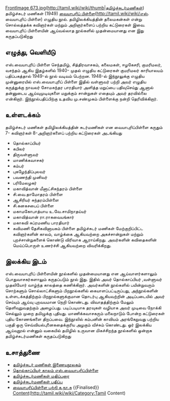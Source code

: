 [FrontImage 673.jpg](File:Tamil-sudar-manigal)(http://tamil.wiki/wiki/thumb|தமிழ்ச்சுடர்மணிகள்)
தமிழ்ச்சுடர் மணிகள் (1949) [வையாபுரிப் பிள்ளை](எஸ்.)(http://tamil.wiki/wiki/எஸ். வையாபுரிப் பிள்ளை) எழுதிய நூல். தமிழிலக்கியத்தின் தலைமகன்கள் என்று சொல்லத்தக்க கவிஞர்கள் மற்றும் அறிஞர்களைப் பற்றிய கட்டுரைகள் இவை. வையாபுரிப் பிள்ளையின் ஆய்வல்லாத நூல்களில் முதன்மையானது என இது கருதப்படுகிறது
## எழுத்து, வெளியீடு
எஸ்.வையாபுரிப் பிள்ளை செந்தமிழ், சித்திரவாசகம், கலைமகள், ஈழகேசரி, குமரிமலர், வசந்தம் ஆகிய இதழ்களில் 1940- முதல் எழுதிய கட்டுரைகள் குமரிமலர் காரியாலயம் பதிப்பகத்தால் 1949-ல் நூல் வடிவம் பெற்றன. 1948-ல் இந்நூலுக்கு எழுதிய முன்னுரையில் எஸ்.வையாபுரிப் பிள்ளை இதில் வள்ளுவர் பற்றி அவர் எழுதிய கருத்துக்கு நாவலர் சோமசுந்தர பாரதியார் அளித்த மறுப்பை பதிவுசெய்து ஆனால் தன்னுடைய ஆய்வுமுடிவுகளை மறுக்கும் சான்றுகள் எதையும் அவர் தரவில்லை என்கிறார். இந்நூல்பதிப்பிற்கு உதவிய மு.சண்முகம் பிள்ளைக்கு நன்றி தெரிவிக்கிறார்.
## உள்ளடக்கம்
தமிழ்ச்சுடர் மணிகள் தமிழிலக்கியத்தின் சுடர்மணிகள் என வையாபுரிப்பிள்ளை கருதும் 7- கவிஞர்கள் 8-அறிஞர்களைப் பற்றிய கட்டுரைகள் அடங்கியது
* தொல்காப்பியர்
* கபிலர்
* திருவள்ளுவர்
* மாணிக்கவாசகர்
* கம்பர்
* புகழேந்திப்புலவர்
* பவணந்தி முனிவர்
* பரிமேலழகர்
* மகாவித்வான் மீனாட்சிசுந்தரம் பிள்ளை
* சி.வை.தாமோதரம் பிள்ளை
* ஆசிரியர் சுந்தரம்பிள்ளை
* சி.கனகசபைப் பிள்ளை
* மகாமகோபாத்யாய உ.வே.சாமிநாதய்யர்
* மகாவித்வான் ரா.ராகவையங்கார்
* மகாகவி சுப்ரமணிய பாரதியார்
* கவிமணி தேசிகவினாயகம் பிள்ளை
தமிழ்ச்சுடர் மணிகள் மேற்குறிப்பிட்ட கவிஞர்களின் காலம், வாழ்க்கை ஆகியவற்றை அகச்சான்றுகள் மற்றும் புறச்சான்றுகளைக் கொண்டு விரிவாக ஆராய்கிறது. அவர்களின் கவிதைகளின் மெய்ப்பொருள் உணர்ச்சி ஆகியவற்றை விவரிக்கிறது.
## இலக்கிய இடம்
எஸ்.வையாபுரிப் பிள்ளையின் நூல்களில் முதன்மையானது என ஆய்வாளர்களாலும் பொதுவாசகர்களாலும் கருதப்படும் நூல் இது. இதில் அவர் தொல்காப்பியர் ,வள்ளுவர் முதலியோர் வாழ்ந்த காலத்தை கணிக்கிறார். அவர்களின் நூல்களில் பயின்றுவரும் சொற்களும் சொல்லாட்சிகளும் பிறநூல்களில் கையாளப்பட்டிருப்பது, அந்நூல்களின் உள்ளடக்கத்திற்கும் பிறநூல்களுக்குமான தொடர்பு ஆகியவற்றின் அடிப்படையில் அவர் செய்யும் ஆய்வு புறவயமான நெறி கொண்டது. விவாதத்திற்கும் மேலும் தெளிவுறுவதற்கும் அழைப்பது. படிப்படியாக தரவுகள் வழியாக அவர் முடிவை நோக்கி செல்லும் முறை தமிழுக்கு புதியது. மாணிக்கவாசகரும் மலைநாடும் போன்ற கட்டுரைகள் புதிய கோணங்களை திறப்பவை. இந்நூலில் கம்பனின் காவியம் அரங்கேறுவது பற்றிய பகுதி ஒரு செவ்வியல்புனைகதைக்குரிய அழகும் வீச்சும் கொண்டது. ஓர் இலக்கிய ஆய்வுநூல் என்னும் வகையில் தமிழில் உருவான மிகச்சிறந்த நூல்களில் ஒன்றாக தமிழ்ச்சுடர்மணிகள் கருதப்படுகிறது
## உசாத்துணை
* [தமிழ்ச்சுடர் மணிகள் இணையநூலகம்](https://www.tamildigitallibrary.in/book-detail.php?id=jZY9lup2kZl6TuXGlZQdjZU3l0Iy#book1/)
* [தொல்காப்பியர் காலம் எஸ்.வையாபுரிப்பிள்ளை](https://newindian.activeboard.com/forum.spark?aBID=134804&p=83&topicID=64669372&commentID=64669373)
* [தமிழ்ச்சுடர்மணிகள் மதிப்புரை](https://www.commonfolks.in/bookreviews/tamil-sudar-manigal)
* [தமிழ்ச்சுடர்மணிகள் பதிப்பு](https://www.commonfolks.in/books/d/tamil-sudar-manigal)
* [வையாபுரிப்பிள்ளை பற்றி க.நா.சு](https://koottanchoru.wordpress.com/2009/04/14/%E0%AE%8E%E0%AE%B8%E0%AF%8D-%E0%AE%B5%E0%AF%88%E0%AE%AF%E0%AE%BE%E0%AE%AA%E0%AF%81%E0%AE%B0%E0%AE%BF%E0%AE%AA%E0%AF%8D-%E0%AE%AA%E0%AE%BF%E0%AE%B3%E0%AF%8D%E0%AE%B3%E0%AF%88-%E0%AE%A8%E0%AE%BE/)
{{Finalised}}
[Content](Category:Tamil)(http://tamil.wiki/wiki/Category:Tamil Content)